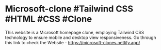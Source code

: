 # Microsoft-clone #Tailwind CSS #HTML #CSS #Clone
This website is a Microsoft homepage clone, employing Tailwind CSS technology to ensure mobile and desktop view responsiveness.
Go through this link to check the Website - https://microsoft-clones.netlify.app/
